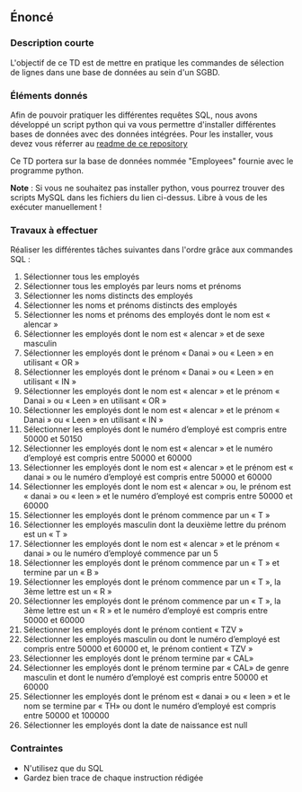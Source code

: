 ## Énoncé

### Description courte

L'objectif de ce TD est de mettre en pratique les commandes de sélection de lignes dans une base de données au sein d'un SGBD.

### Éléments donnés 

Afin de pouvoir pratiquer les différentes requêtes SQL, nous avons développé un script python qui va vous permettre d'installer différentes bases de données avec des données intégrées. Pour les installer, vous devez vous réferrer au <a href="https://github.com/Microleadoff/database-installer-py" title="repository du code python d'installation des bases de données" target="_blank">readme de ce repository</a>

Ce TD portera sur la base de données nommée "Employees" fournie avec le programme python.

**Note** : Si vous ne souhaitez pas installer python, vous pourrez trouver des scripts MySQL dans les fichiers du lien ci-dessus. Libre à vous de les exécuter manuellement !

### Travaux à effectuer

Réaliser les différentes tâches suivantes dans l'ordre grâce aux commandes SQL :


1. Sélectionner tous les employés
2. Sélectionner tous les employés par leurs noms et prénoms
3. Sélectionner les noms distincts des employés 
4. Sélectionner les noms et prénoms distincts des employés 
5. Sélectionner les noms et prénoms des employés dont le nom est « alencar »
6. Sélectionner les employés dont le nom est « alencar » et de sexe masculin 
7. Sélectionner les employés dont le prénom « Danai » ou « Leen » en utilisant « OR »
8. Sélectionner les employés dont le prénom « Danai » ou « Leen » en utilisant « IN »
9. Sélectionner les employés dont le nom est « alencar » et le prénom « Danai » ou « Leen » en utilisant « OR »
10. Sélectionner les employés dont le nom est « alencar » et le prénom « Danai » ou « Leen » en utilisant « IN »
11. Sélectionner les employés dont le numéro d’employé est compris entre 50000 et 50150
12. Sélectionner les employés dont le nom est « alencar » et le numéro d’employé est compris entre 50000 et 60000
13. Sélectionner les employés dont le nom est « alencar » et le prénom est « danai » ou le numéro d’employé est compris entre 50000 et 60000 
14. Sélectionner les employés dont le nom est « alencar » ou, le prénom est « danai » ou « leen » et le numéro d’employé est compris entre 50000 et 60000
15. Sélectionner les employés dont le prénom commence par un « T » 
16. Sélectionner les employés masculin dont la deuxième lettre du prénom est un « T » 
17. Sélectionner les employés dont le nom est « alencar » et le prénom « danai » ou le numéro d’employé commence par un 5 
18. Sélectionner les employés dont le prénom commence par un « T » et termine par un « B »
19. Sélectionner les employés dont le prénom commence par un « T », la 3ème lettre est un « R »
20. Sélectionner les employés dont le prénom commence par un « T », la 3ème lettre est un « R » et le numéro d’employé est compris entre 50000 et 60000 
21. Sélectionner les employés dont le prénom contient « TZV » 
22. Sélectionner les employés masculin ou dont le numéro d’employé est compris entre 50000 et 60000 et, le prénom contient « TZV »
23. Sélectionner les employés dont le prénom termine par « CAL»
24. Sélectionner les employés dont le prénom termine par « CAL» de genre masculin et dont le numéro d’employé est compris entre 50000 et 60000 
25. Sélectionner les employés dont le prénom est « danai » ou « leen » et le nom se termine par « TH» ou dont le numéro d’employé est compris entre 50000 et 100000 
26. Sélectionner les employés dont la date de naissance est null



### Contraintes

- N'utilisez que du SQL
- Gardez bien trace de chaque instruction rédigée
